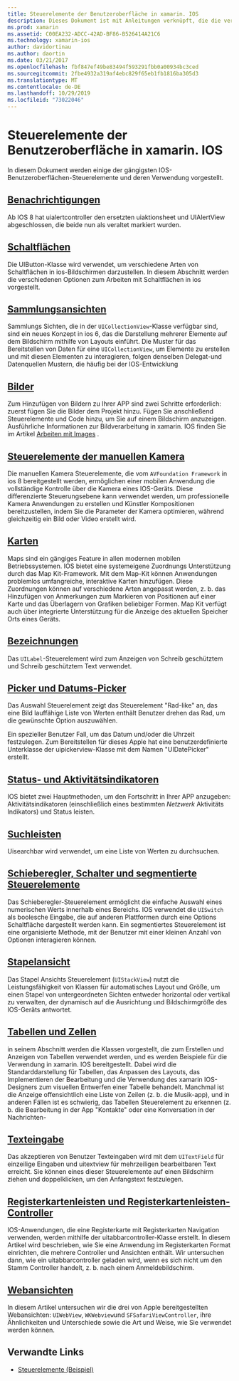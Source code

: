 ```yaml
---
title: Steuerelemente der Benutzeroberfläche in xamarin. IOS
description: Dieses Dokument ist mit Anleitungen verknüpft, die die verschiedenen IOS-Benutzeroberflächen-Steuerelemente beschreiben, die für xamarin. IOS-Entwickler verfügbar sind Mit verknüpften Inhalten werden Warnungen, Schaltflächen, Auflistungs Ansichten, Bilder, manuelle Kamera Steuerelemente, Karten, Bezeichnungen, Picker, Datums-Picker und mehr erläutert.
ms.prod: xamarin
ms.assetid: C00EA232-ADCC-42AD-BF86-B526414A21C6
ms.technology: xamarin-ios
author: davidortinau
ms.author: daortin
ms.date: 03/21/2017
ms.openlocfilehash: fbf847ef49be83494f593291fbb0a00934bc3ced
ms.sourcegitcommit: 2fbe4932a319af4ebc829f65eb1fb1816ba305d3
ms.translationtype: MT
ms.contentlocale: de-DE
ms.lasthandoff: 10/29/2019
ms.locfileid: "73022046"
---
```

# <a name="user-interface-controls-in-xamarinios"></a>Steuerelemente der Benutzeroberfläche in xamarin. IOS

In diesem Dokument werden einige der gängigsten IOS-Benutzeroberflächen-Steuerelemente und deren Verwendung vorgestellt.

## <a name="alertsalertsmd"></a>[Benachrichtigungen](alerts.md)

Ab IOS 8 hat uialertcontroller den ersetzten uiaktionsheet und UIAlertView abgeschlossen, die beide nun als veraltet markiert wurden.

## <a name="buttonsbuttonsmd"></a>[Schaltflächen](buttons.md)

Die UIButton-Klasse wird verwendet, um verschiedene Arten von Schaltflächen in ios-Bildschirmen darzustellen. In diesem Abschnitt werden die verschiedenen Optionen zum Arbeiten mit Schaltflächen in ios vorgestellt.

## <a name="collection-viewsuicollectionviewmd"></a>[Sammlungsansichten](uicollectionview.md)

Sammlungs Sichten, die in der `UICollectionView`-Klasse verfügbar sind, sind ein neues Konzept in ios 6, das die Darstellung mehrerer Elemente auf dem Bildschirm mithilfe von Layouts einführt. Die Muster für das Bereitstellen von Daten für eine `UICollectionView`, um Elemente zu erstellen und mit diesen Elementen zu interagieren, folgen denselben Delegat-und Datenquellen Mustern, die häufig bei der IOS-Entwicklung

## <a name="imagesimagemd"></a>[Bilder](image.md)

Zum Hinzufügen von Bildern zu Ihrer APP sind zwei Schritte erforderlich: zuerst fügen Sie die Bilder dem Projekt hinzu. Fügen Sie anschließend Steuerelemente und Code hinzu, um Sie auf einem Bildschirm anzuzeigen. Ausführliche Informationen zur Bildverarbeitung in xamarin. IOS finden Sie im Artikel [Arbeiten mit Images](~/ios/app-fundamentals/images-icons/index.md) .

## <a name="manual-camera-controlsintro-to-manual-camera-controlsmd"></a>[Steuerelemente der manuellen Kamera](intro-to-manual-camera-controls.md)

Die manuellen Kamera Steuerelemente, die vom `AVFoundation Framework` in ios 8 bereitgestellt werden, ermöglichen einer mobilen Anwendung die vollständige Kontrolle über die Kamera eines IOS-Geräts. Diese differenzierte Steuerungsebene kann verwendet werden, um professionelle Kamera Anwendungen zu erstellen und Künstler Kompositionen bereitzustellen, indem Sie die Parameter der Kamera optimieren, während gleichzeitig ein Bild oder Video erstellt wird.

## <a name="mapsios-mapsindexmd"></a>[Karten](ios-maps/index.md)

Maps sind ein gängiges Feature in allen modernen mobilen Betriebssystemen. IOS bietet eine systemeigene Zuordnungs Unterstützung durch das Map Kit-Framework. Mit dem Map-Kit können Anwendungen problemlos umfangreiche, interaktive Karten hinzufügen. Diese Zuordnungen können auf verschiedene Arten angepasst werden, z. b. das Hinzufügen von Anmerkungen zum Markieren von Positionen auf einer Karte und das Überlagern von Grafiken beliebiger Formen. Map Kit verfügt auch über integrierte Unterstützung für die Anzeige des aktuellen Speicher Orts eines Geräts.

## <a name="labelslabelsmd"></a>[Bezeichnungen](labels.md)

Das `UILabel`-Steuerelement wird zum Anzeigen von Schreib geschütztem und Schreib geschütztem Text verwendet.

## <a name="pickers-and-date-pickerspickermd"></a>[Picker und Datums-Picker](picker.md)

Das Auswahl Steuerelement zeigt das Steuerelement "Rad-like" an, das eine Bild lauffähige Liste von Werten enthält Benutzer drehen das Rad, um die gewünschte Option auszuwählen.

Ein spezieller Benutzer Fall, um das Datum und/oder die Uhrzeit festzulegen. Zum Bereitstellen für dieses Apple hat eine benutzerdefinierte Unterklasse der uipickerview-Klasse mit dem Namen "UIDatePicker" erstellt.

## <a name="progress-and-activity-indicatorsprogress-activity-indicatormd"></a>[Status- und Aktivitätsindikatoren](progress-activity-indicator.md)

IOS bietet zwei Hauptmethoden, um den Fortschritt in Ihrer APP anzugeben: Aktivitätsindikatoren (einschließlich eines bestimmten _Netzwerk_ Aktivitäts Indikators) und Status leisten.

## <a name="search-barssearchbarmd"></a>[Suchleisten](searchbar.md)

Uisearchbar wird verwendet, um eine Liste von Werten zu durchsuchen. 

## <a name="sliders-switches-and-segmented-controlsslider-switch-segmented-controlsmd"></a>[Schieberegler, Schalter und segmentierte Steuerelemente](slider-switch-segmented-controls.md)

Das Schieberegler-Steuerelement ermöglicht die einfache Auswahl eines numerischen Werts innerhalb eines Bereichs. IOS verwendet die `UISwitch` als boolesche Eingabe, die auf anderen Plattformen durch eine Options Schaltfläche dargestellt werden kann. Ein segmentiertes Steuerelement ist eine organisierte Methode, mit der Benutzer mit einer kleinen Anzahl von Optionen interagieren können.

## <a name="stack-viewuistackviewmd"></a>[Stapelansicht](uistackview.md)

Das Stapel Ansichts Steuerelement (`UIStackView`) nutzt die Leistungsfähigkeit von Klassen für automatisches Layout und Größe, um einen Stapel von untergeordneten Sichten entweder horizontal oder vertikal zu verwalten, der dynamisch auf die Ausrichtung und Bildschirmgröße des IOS-Geräts antwortet.

## <a name="tables-and-cellstablesindexmd"></a>[Tabellen und Zellen](tables/index.md)

in seinem Abschnitt werden die Klassen vorgestellt, die zum Erstellen und Anzeigen von Tabellen verwendet werden, und es werden Beispiele für die Verwendung in xamarin. IOS bereitgestellt. Dabei wird die Standarddarstellung für Tabellen, das Anpassen des Layouts, das Implementieren der Bearbeitung und die Verwendung des xamarin IOS-Designers zum visuellen Entwerfen einer Tabelle behandelt. Manchmal ist die Anzeige offensichtlich eine Liste von Zeilen (z. b. die Musik-app), und in anderen Fällen ist es schwierig, das Tabellen Steuerelement zu erkennen (z. b. die Bearbeitung in der App "Kontakte" oder eine Konversation in der Nachrichten-

## <a name="text-inputtext-inputmd"></a>[Texteingabe](text-input.md)

Das akzeptieren von Benutzer Texteingaben wird mit dem `UITextField` für einzeilige Eingaben und uitextview für mehrzeiligen bearbeitbaren Text erreicht. Sie können eines dieser Steuerelemente auf einen Bildschirm ziehen und doppelklicken, um den Anfangstext festzulegen.

## <a name="tab-bars-and-tab-bar-controllerscreating-tabbed-applicationsmd"></a>[Registerkartenleisten und Registerkartenleisten-Controller](creating-tabbed-applications.md)

IOS-Anwendungen, die eine Registerkarte mit Registerkarten Navigation verwenden, werden mithilfe der uitabbarcontroller-Klasse erstellt. In diesem Artikel wird beschrieben, wie Sie eine Anwendung im Registerkarten Format einrichten, die mehrere Controller und Ansichten enthält. Wir untersuchen dann, wie ein uitabbarcontroller geladen wird, wenn es sich nicht um den Stamm Controller handelt, z. b. nach einem Anmeldebildschirm.

## <a name="web-viewsuiwebviewmd"></a>[Webansichten](uiwebview.md)

In diesem Artikel untersuchen wir die drei von Apple bereitgestellten Webansichten: `UIWebView`, `WKWebview`und `SFSafariViewController`, ihre Ähnlichkeiten und Unterschiede sowie die Art und Weise, wie Sie verwendet werden können.

## <a name="related-links"></a>Verwandte Links

- [Steuerelemente (Beispiel)](https://docs.microsoft.com/samples/xamarin/ios-samples/controls)
